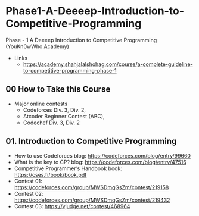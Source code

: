 # Phase1-A-Deeeep-Introduction-to-Competitive-Programming

Phase - 1 A Deeeep Introduction to Competitive Programming (YouKn0wWho Academy)

- Links
  - https://academy.shahjalalshohag.com/course/a-complete-guideline-to-competitive-programming-phase-1

## 00 How to Take this Course

- Major online contests
  - Codeforces Div. 3, Div. 2,
  - Atcoder Beginner Contest (ABC),
  - Codechef Div. 3, Div. 2

## 01. Introduction to Competitive Programming

- How to use Codeforces blog: https://codeforces.com/blog/entry/99660
- What is the key to CP? blog: https://codeforces.com/blog/entry/47516
- Competitive Programmer’s Handbook book: https://cses.fi/book/book.pdf
- Contest 01: https://codeforces.com/group/MWSDmqGsZm/contest/219158
- Contest 02: https://codeforces.com/group/MWSDmqGsZm/contest/219432
- Contest 03: https://vjudge.net/contest/468964
